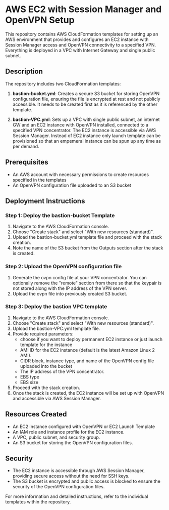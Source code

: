# AWS EC2 with Session Manager and OpenVPN Setup

This repository contains AWS CloudFormation templates for setting up an AWS environment that provides  and configures an EC2 instance with Session Manager access and OpenVPN connectivity to a specified VPN. Everything is deployed in a VPC with Internet Gateway and single public subnet.

## Description

The repository includes two CloudFormation templates:

1. **bastion-bucket.yml**: Creates a secure S3 bucket for storing OpenVPN configuration file, ensuring the file is encrypted at rest and not publicly accessible. It needs to be created first as it is referenced by the other template.

2. **bastion-VPC.yml**: Sets up a VPC with single public subnet, an internet GW and an EC2 instance with OpenVPN installed, connected to a specified VPN concentrator. The EC2 instance is accessible via AWS Session Manager. Instead of EC2 instance only launch template can be provisioned so that an empemeral instance can be spun up any time as per demand.

## Prerequisites

- An AWS account with necessary permissions to create resources specified in the templates
- An OpenVPN configuration file uploaded to an S3 bucket

## Deployment Instructions

### Step 1: Deploy the bastion-bucket Template

1. Navigate to the AWS CloudFormation console.
2. Choose "Create stack" and select "With new resources (standard)".
3. Upload the bastion-bucket.yml template file and proceed with the stack creation.
4. Note the name of the S3 bucket from the Outputs section after the stack is created.

### Step 2: Upload the OpenVPN configuration file

1. Generate the ovpn config file at your VPN concentrator. You can optionally remove the "remote" section from there so that the keypair is not stored along with the IP address of the VPN server.
2. Upload the ovpn file into previously created S3 bucket.

### Step 3: Deploy the bastion VPC template

1. Navigate to the AWS CloudFormation console.
2. Choose "Create stack" and select "With new resources (standard)".
3. Upload the bastion-VPC.yml template file.
4. Provide required parameters:
   - choose if you want to deploy permanent EC2 instance or just launch template for the instance
   - AMI ID for the EC2 instance (default is the latest Amazon Linux 2 AMI).
   - CIDR block, instance type, and name of the OpenVPN config file uploaded into the bucket
   - The IP address of the VPN concentrator.
   - EBS type
   - EBS size
6. Proceed with the stack creation.
7. Once the stack is created, the EC2 instance will be set up with OpenVPN and accessible via AWS Session Manager.

## Resources Created

- An EC2 instance configured with OpenVPN or EC2 Launch Template
- An IAM role and instance profile for the EC2 instance.
- A VPC, public subnet, and security group.
- An S3 bucket for storing the OpenVPN configuration files.

## Security

- The EC2 instance is accessible through AWS Session Manager, providing secure access without the need for SSH keys.
- The S3 bucket is encrypted and public access is blocked to ensure the security of the OpenVPN configuration files.

For more information and detailed instructions, refer to the individual templates within the repository.
